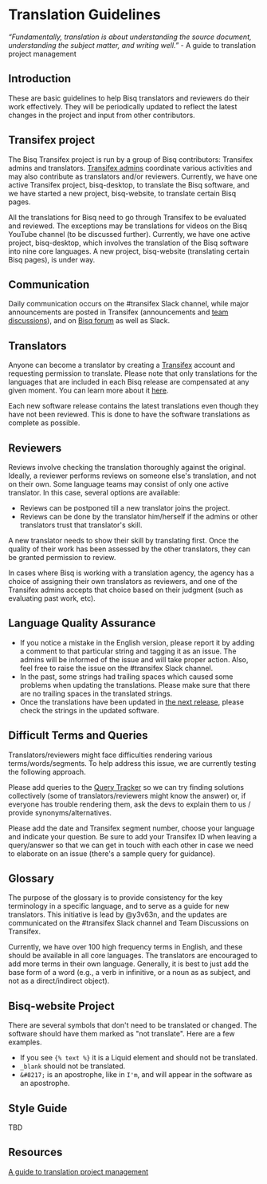 # Translation Guidelines

*“Fundamentally, translation is about understanding the source document, understanding the subject matter, and writing well.”* 
                                                                                 - A guide to translation project management

## Introduction
These are basic guidelines to help Bisq translators and reviewers do their work effectively. They will be periodically updated to reflect the latest changes in the project and input from other contributors.

## Transifex project
The Bisq Transifex project is run by a group of Bisq contributors: Transifex admins and translators. [Transifex admins](transifexadmin.md) coordinate various activities and may also contribute as translators and/or reviewers. Currently, we have one active Transifex project, bisq-desktop, to translate the Bisq software, and we have started a new project, bisq-website, to translate certain Bisq pages.

All the translations for Bisq need to go through Transifex to be evaluated and reviewed. The exceptions may be translations for videos on the Bisq YouTube channel (to be discussed further). Currently, we have one active project, bisq-desktop, which involves the translation of the Bisq software into nine core languages. A new project, bisq-website (translating certain Bisq pages), is under way.

## Communication
Daily communication occurs on the #transifex Slack channel, while major announcements are posted in Transifex (announcements and [team discussions](https://www.transifex.com/bisq/teams/69542/discussions/)), and on [Bisq forum](https://bisq.community/t/internationalization/1700/12) as well as Slack.

## Translators
Anyone can become a translator by creating a [Transifex](https://www.transifex.com/bisq) account and requesting permission to translate. Please note that only translations for the languages that are included in each Bisq release are compensated at any given moment. You can learn more about it [here](translatordocumentation.md).

Each new software release contains the latest translations even though they have not been reviewed. This is done to have the software translations as complete as possible.

## Reviewers 
Reviews involve checking the translation thoroughly against the original. Ideally, a reviewer performs reviews on someone else's translation, and not on their own. Some language teams may consist of only one active translator. In this case, several options are available:
- Reviews can be postponed till a new translator joins the project.
- Reviews can be done by the translator him/herself if the admins or other translators trust that translator's skill.

A new translator needs to show their skill by translating first. Once the quality of their work has been assessed by the other translators, they can be granted permission to review.

In cases where Bisq is working with a translation agency, the agency has a choice of assigning their own translators as reviewers, and one of the Transifex admins accepts that choice based on their judgment (such as evaluating past work, etc).

## Language Quality Assurance
- If you notice a mistake in the English version, please report it by adding a comment to that particular string and tagging it as an issue. The admins will be informed of the issue and will take proper action. Also, feel free to raise the issue on the #transifex Slack channel.
- In the past, some strings had trailing spaces which caused some problems when updating the translations. Please make sure that there are no trailing spaces in the translated strings.
- Once the translations have been updated in [the next release](https://github.com/bisq-network/bisq/milestones), please check the strings in the updated software.

## Difficult Terms and Queries
Translators/reviewers might face difficulties rendering various terms/words/segments. To help address this issue, we are currently testing the following approach.

Please add queries to the [Query Tracker](https://docs.google.com/spreadsheets/d/1P4JMLrcRtSWkxfh9jG7AXkfdgdkEYwgttGgly-ercXc/edit#gid=0) so we can try finding solutions collectively (some of translators/reviewers might know the answer) or, if everyone has trouble rendering them, ask the devs to explain them to us / provide synonyms/alternatives. 

Please add the date and Transifex segment number, choose your language and indicate your question. Be sure to add your Transifex ID when leaving a query/answer so that we can get in touch with each other in case we need to elaborate on an issue (there's a sample query for guidance).

## Glossary
The purpose of the glossary is to provide consistency for the key terminology in a specific language, and to serve as a guide for new translators. This initiative is lead by @y3v63n, and the updates are communicated on the #transifex Slack channel and Team Discussions on Transifex.

Currently, we have over 100 high frequency terms in English, and these should be available in all core languages. The translators are encouraged to add more terms in their own language. Generally, it is best to just add the base form of a word (e.g., a verb in infinitive, or a noun as as subject, and not as a direct/indirect object).

## Bisq-website Project
There are several symbols that don't need to be translated or changed. The software should have them marked as "not translate". Here are a few examples.
- If you see `{% text %}` it is a Liquid element and should not be translated.
- `_blank` should not be translated.
- `&#8217;` is an apostrophe, like in `I'm`, and will appear in the software as an apostrophe.


## Style Guide
TBD

## Resources

[A guide to translation project management](https://courses.comet.ucar.edu/pluginfile.php/27060/mod_resource/content/12/GuideToTranslationManagement_V1a_02102017_final.pdf)

